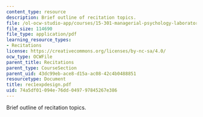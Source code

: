```yaml
---
content_type: resource
description: Brief outline of recitation topics.
file: /ol-ocw-studio-app/courses/15-301-managerial-psychology-laboratory-fall-2004/74a5df01094e76dd049797845267e386_rec1expdesign.pdf
file_size: 114690
file_type: application/pdf
learning_resource_types:
- Recitations
license: https://creativecommons.org/licenses/by-nc-sa/4.0/
ocw_type: OCWFile
parent_title: Recitations
parent_type: CourseSection
parent_uid: 43dc99eb-ace8-d15a-ac08-42c4b0488851
resourcetype: Document
title: rec1expdesign.pdf
uid: 74a5df01-094e-76dd-0497-97845267e386
---
```

Brief outline of recitation topics.